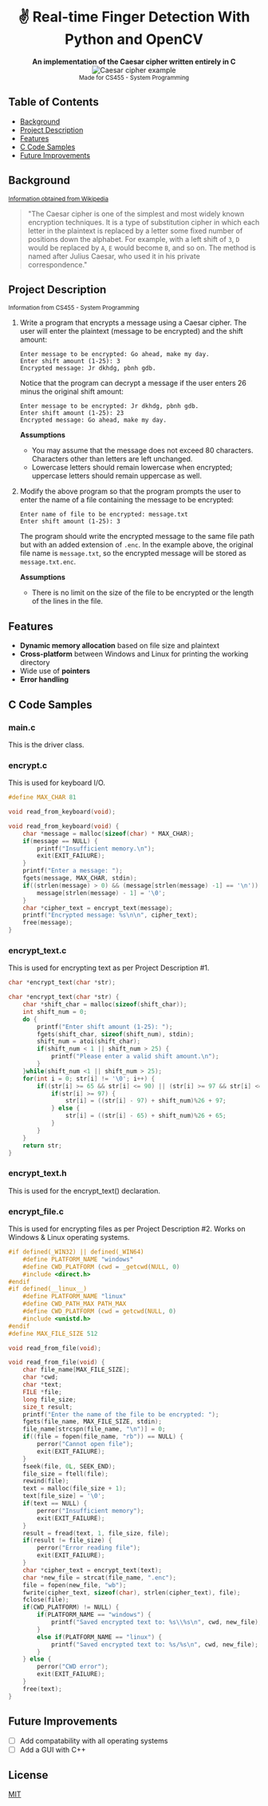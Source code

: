 <div align="center">
  <h1>✌ Real-time Finger Detection With Python and OpenCV </h1>
</div>

<div align="center">
  <strong>An implementation of the Caesar cipher written entirely in C</strong>
</div>  

<div align="center">
  <img src="https://cdncontribute.geeksforgeeks.org/wp-content/uploads/ceaserCipher.png" alt="Caesar cipher example">
</div>
  
<div align="center">  
  <sub>Made for CS455 - System Programming</sub>
</div>

## Table of Contents
- [Background](#background)
- [Project Description](#project-description)
- [Features](#features)
- [C Code Samples](#c-code-samples)
- [Future Improvements](#future-improvements)

## Background
  <sub><a href="https://en.wikipedia.org/wiki/Caesar_cipher" target="_blank">Information obtained from Wikipedia</a></sub>
  >"The Caesar cipher is one of the simplest and most widely known encryption techniques. It is a type of substitution cipher in which each letter in the plaintext is replaced by a letter some fixed number of positions down the alphabet. For example, with a left shift of `3`, `D` would be replaced by `A`, `E` would become `B`, and so on. The method is named after Julius Caesar, who used it in his private correspondence."
  
## Project Description
<sub>Information from CS455 - System Programming</sub>
1. Write a program that encrypts a message using a Caesar cipher. The user will enter the plaintext (message to be encrypted) and the shift amount:

    ```
    Enter message to be encrypted: Go ahead, make my day.
    Enter shift amount (1-25): 3
    Encrypted message: Jr dkhdg, pbnh gdb.
    ```
      
	Notice that the program can decrypt a message if the user enters 26 minus the original shift amount:

	  ```
	  Enter message to be encrypted: Jr dkhdg, pbnh gdb.
	  Enter shift amount (1-25): 23
	  Encrypted message: Go ahead, make my day.
	  ```
      
   **Assumptions**
   - You may assume that the message does not exceed 80 characters. Characters other than letters are left unchanged. 
   - Lowercase letters should remain lowercase when encrypted; uppercase letters should remain uppercase as well.
  
2. Modify the above program so that the program prompts the user to enter the name of a file containing the message to be encrypted:
  
    ```
    Enter name of file to be encrypted: message.txt
    Enter shift amount (1-25): 3
    ```
  
  	The program should write the encrypted message to the same file path but with an added extension of `.enc`. In the example above, the original file name is `message.txt`, so the encrypted message will be stored as `message.txt.enc`.  
      
   **Assumptions**
   - There is no limit on the size of the file to be encrypted or the length of the lines in the file. 

## Features
- **Dynamic memory allocation** based on file size and plaintext
- **Cross-platform** between Windows and Linux for printing the working directory
- Wide use of **pointers**
- **Error handling**

## C Code Samples

### main.c
This is the driver class.

### encrypt.c
This is used for keyboard I/O.
```c
#define MAX_CHAR 81

void read_from_keyboard(void);

void read_from_keyboard(void) {
    char *message = malloc(sizeof(char) * MAX_CHAR);
    if(message == NULL) {
        printf("Insufficient memory.\n");
        exit(EXIT_FAILURE);
    }
    printf("Enter a message: ");
    fgets(message, MAX_CHAR, stdin);
    if((strlen(message) > 0) && (message[strlen(message) -1] == '\n')) {
        message[strlen(message) - 1] = '\0';
    }
    char *cipher_text = encrypt_text(message);
    printf("Encrypted message: %s\n\n", cipher_text);
    free(message);
}
```

### encrypt_text.c
This is used for encrypting text as per Project Description #1.
```c
char *encrypt_text(char *str);

char *encrypt_text(char *str) {
    char *shift_char = malloc(sizeof(shift_char));
    int shift_num = 0;
    do {
        printf("Enter shift amount (1-25): ");
        fgets(shift_char, sizeof(shift_num), stdin);
        shift_num = atoi(shift_char);
        if(shift_num < 1 || shift_num > 25) {
            printf("Please enter a valid shift amount.\n");
        }
    }while(shift_num <1 || shift_num > 25);
    for(int i = 0; str[i] != '\0'; i++) {
        if((str[i] >= 65 && str[i] <= 90) || (str[i] >= 97 && str[i] <= 122)) {
            if(str[i] >= 97) {
                str[i] = ((str[i] - 97) + shift_num)%26 + 97;
            } else {
                str[i] = ((str[i] - 65) + shift_num)%26 + 65;
            }
        }
    }
    return str;
}
```

### encrypt_text.h
This is used for the encrypt_text() declaration.

### encrypt_file.c
This is used for encrypting files as per Project Description #2. Works on Windows & Linux operating systems.
```c
#if defined(_WIN32) || defined(_WIN64)
    #define PLATFORM_NAME "windows"
    #define CWD_PLATFORM (cwd = _getcwd(NULL, 0)
    #include <direct.h>
#endif
#if defined(__linux__)
    #define PLATFORM_NAME "linux"
    #define CWD_PATH_MAX PATH_MAX
    #define CWD_PLATFORM (cwd = getcwd(NULL, 0)
    #include <unistd.h>
#endif
#define MAX_FILE_SIZE 512

void read_from_file(void);

void read_from_file(void) {
    char file_name[MAX_FILE_SIZE];
    char *cwd;
    char *text;
    FILE *file;
    long file_size;
    size_t result;
    printf("Enter the name of the file to be encrypted: ");
    fgets(file_name, MAX_FILE_SIZE, stdin);
    file_name[strcspn(file_name, "\n")] = 0;
    if((file = fopen(file_name, "rb")) == NULL) {
        perror("Cannot open file");
        exit(EXIT_FAILURE);
    }
    fseek(file, 0L, SEEK_END);
    file_size = ftell(file);
    rewind(file);
    text = malloc(file_size + 1);
    text[file_size] = '\0';
    if(text == NULL) {
        perror("Insufficient memory");
        exit(EXIT_FAILURE);
    }
    result = fread(text, 1, file_size, file);
    if(result != file_size) {
        perror("Error reading file");
        exit(EXIT_FAILURE);
    }
    char *cipher_text = encrypt_text(text);
    char *new_file = strcat(file_name, ".enc");
    file = fopen(new_file, "wb");
    fwrite(cipher_text, sizeof(char), strlen(cipher_text), file);
    fclose(file);
    if(CWD_PLATFORM) != NULL) {
        if(PLATFORM_NAME == "windows") {
            printf("Saved encrypted text to: %s\\%s\n", cwd, new_file);
        }
        else if(PLATFORM_NAME == "linux") {
            printf("Saved encrypted text to: %s/%s\n", cwd, new_file);
        }
    } else {
        perror("CWD error");
        exit(EXIT_FAILURE);
    }
    free(text);
}
```

## Future Improvements
- [ ] Add compatability with all operating systems
- [ ] Add a GUI with C++

## License
[MIT](https://tldrlegal.com/license/mit-license)
    

